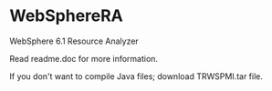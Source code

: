 WebSphereRA
===========

WebSphere 6.1 Resource Analyzer 

Read readme.doc for more information.

If you don't want to compile Java files; download TRWSPMI.tar file.  
